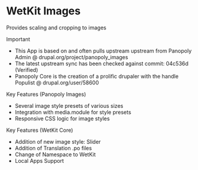 WetKit Images
===============
Provides scaling and cropping to images

Important
* This App is based on and often pulls upstream upstream from Panopoly Admin @ drupal.org/project/panopoly_images
* The latest upstream sync has been checked against commit: 04c536d (Verified)
* Panopoly Core is the creation of a prolific drupaler with the handle Populist @ drupal.org/user/58600

Key Features (Panopoly Images)
* Several image style presets of various sizes
* Integration with media.module for style presets
* Responsive CSS logic for image styles

Key Features (WetKit Core)
* Addition of new image style: Slider
* Addition of Translation .po files
* Change of Namespace to WetKit
* Local Apps Support
